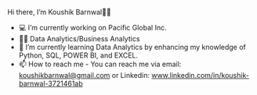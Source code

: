  Hi there, I’m Koushik Barnwal👋🏾
 
- 💻 I’m currently working on Pacific Global Inc.
- 👨‍💻 Data Analytics/Business Analytics
- 🌱 I’m currently learning Data Analytics by enhancing my knowledge of Python, SQL, POWER BI, and EXCEL.
- 📫 How to reach me - You can reach me via email: koushikbarnwal@gmail.com or Linkedin: www.linkedin.com/in/koushik-barnwal-3721461ab


<!---
KoushikBarnwal/KoushikBarnwal is a ✨ special ✨ repository because its `README.md` (this file) appears on your GitHub profile.
You can click the Preview link to take a look at your changes.
--->

